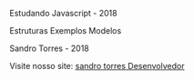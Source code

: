 Estudando Javascript - 2018

Estruturas
Exemplos
Modelos

Sandro Torres - 2018

Visite nosso site: [sandro torres Desenvolvedor](http://sandrotorres.com.br)
